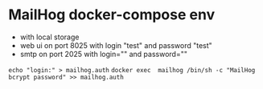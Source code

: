 # MailHog docker-compose env 
- with local storage
- web ui on port 8025 with login "test"  and password "test" 
- smtp on port 2025 with login="" and password=""

 `echo "login:" > mailhog.auth`
 `docker exec  mailhog /bin/sh -c "MailHog bcrypt password" >> mailhog.auth`

